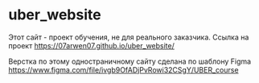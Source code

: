 # uber_website

Этот сайт - проект обучения, не для реального заказчика. Ссылка на проект https://07arwen07.github.io/uber_website/

Верстка по этому одностраничному сайту сделана по шаблону Figma https://www.figma.com/file/ivgb9OfADjPvRowi32CSgY/UBER_course 
